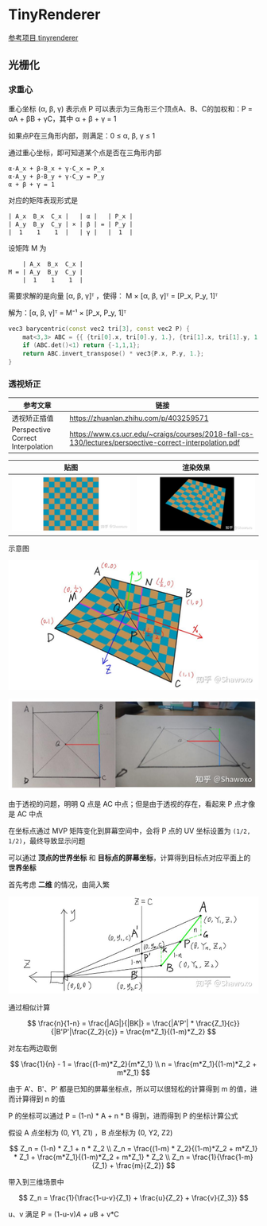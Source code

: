 # TinyRenderer

[参考项目 tinyrenderer](https://github.com/ssloy/tinyrenderer)

## 光栅化

### 求重心

重心坐标 (α, β, γ) 表示点 P 可以表示为三角形三个顶点A、B、C的加权和：P = αA + βB + γC，其中 α + β + γ = 1

如果点P在三角形内部，则满足：0 ≤ α, β, γ ≤ 1

通过重心坐标，即可知道某个点是否在三角形内部

```
α·A_x + β·B_x + γ·C_x = P_x
α·A_y + β·B_y + γ·C_y = P_y
α + β + γ = 1
```

对应的矩阵表现形式是 

```
| A_x  B_x  C_x |   | α |   | P_x |
| A_y  B_y  C_y | × | β | = | P_y |
|  1    1    1  |   | γ |   |  1  |
```

设矩阵 M 为

```
    | A_x  B_x  C_x |
M = | A_y  B_y  C_y |
    |  1    1    1  |
```

需要求解的是向量 [α, β, γ]ᵀ ，使得： M × [α, β, γ]ᵀ = [P_x, P_y, 1]ᵀ

解为：[α, β, γ]ᵀ = M⁻¹ × [P_x, P_y, 1]ᵀ

```cpp
vec3 barycentric(const vec2 tri[3], const vec2 P) {
    mat<3,3> ABC = {{ {tri[0].x, tri[0].y, 1.}, {tri[1].x, tri[1].y, 1.}, {tri[2].x, tri[2].y, 1.} }};
    if (ABC.det()<1) return {-1,1,1}; 
    return ABC.invert_transpose() * vec3{P.x, P.y, 1.};
}
```

### 透视矫正

| 参考文章 | 链接 |
| --- | --- |
| 透视矫正插值 | https://zhuanlan.zhihu.com/p/403259571 |
| Perspective Correct Interpolation | https://www.cs.ucr.edu/~craigs/courses/2018-fall-cs-130/lectures/perspective-correct-interpolation.pdf |

| 贴图 | 渲染效果 |
| --- | --- |
| ![](Image/001.jpg) | ![](Image/002.jpg) |

示意图

![](Image/003.jpg)

![](Image/004.jpg)

由于透视的问题，明明 Q 点是 AC 中点；但是由于透视的存在，看起来 P 点才像是 AC 中点

在坐标点通过 MVP 矩阵变化到屏幕空间中，会将 P 点的 UV 坐标设置为 `(1/2, 1/2)`，最终导致显示问题

可以通过 **顶点的世界坐标** 和 **目标点的屏幕坐标**，计算得到目标点对应平面上的 **世界坐标**

首先考虑 **二维** 的情况，由简入繁

![](Image/005.jpg)

通过相似计算

$$
\frac{n}{1-n} = \frac{|AG|}{|BK|} = \frac{|A'P'| * \frac{Z_1}{c}}{|B'P'|\frac{Z_2}{c}} = \frac{m*Z_1}{(1-m)*Z_2} 
$$

对左右两边取倒

$$
\frac{1}{n} - 1 = \frac{(1-m)*Z_2}{m*Z_1} 
\\
n = \frac{m*Z_1}{(1-m)*Z_2 + m*Z_1}
$$

由于 A'、B'、P' 都是已知的屏幕坐标点，所以可以很轻松的计算得到 m 的值，进而计算得到 n 的值

P 的坐标可以通过 P = (1-n) * A + n * B 得到，进而得到 P 的坐标计算公式

假设 A 点坐标为 (0, Y1, Z1) ，B 点坐标为 (0, Y2, Z2)

$$
Z_n = (1-n) * Z_1 + n * Z_2 
\\
Z_n = \frac{(1-m) * Z_2}{(1-m)*Z_2 + m*Z_1} * Z_1 + \frac{m*Z_1}{(1-m)*Z_2 + m*Z_1} * Z_2
\\
Z_n = \frac{1}{\frac{1-m}{Z_1} + \frac{m}{Z_2}}
$$

带入到三维场景中

$$
Z_n = \frac{1}{\frac{1-u-v}{Z_1} + \frac{u}{Z_2} + \frac{v}{Z_3}}
$$

u、v 满足 P = (1-u-v)*A + u*B + v*C


